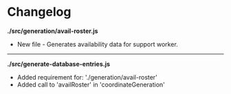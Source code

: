 # Changelog

**./src/generation/avail-roster.js**
* New file - Generates availability data for support worker.

---

**./src/generate-database-entries.js**
* Added requirement for: './generation/avail-roster'
* Added call to 'availRoster' in 'coordinateGeneration'
